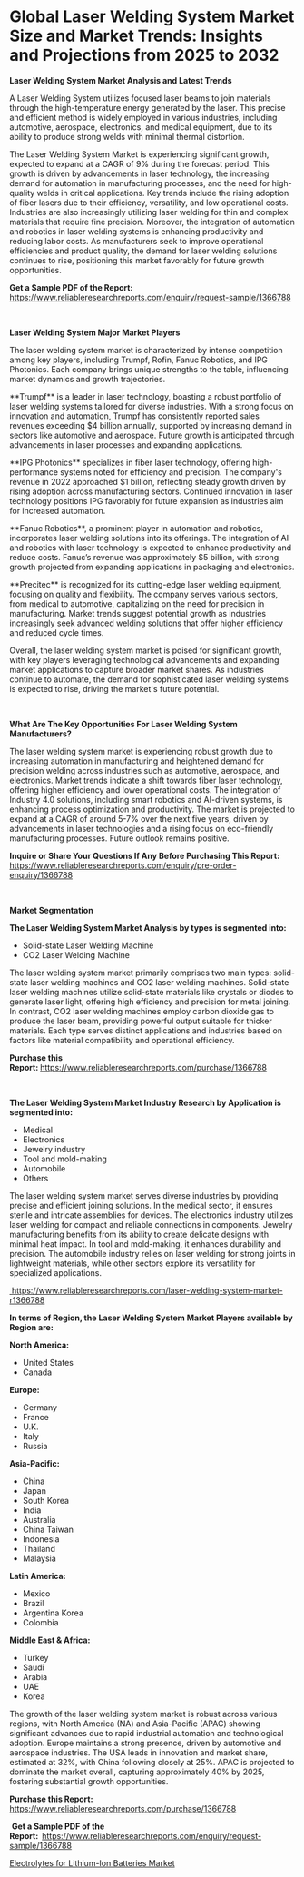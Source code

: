 <p><h1>Global Laser Welding System Market Size and Market Trends: Insights and Projections from 2025 to 2032</h1></p><p><strong>Laser Welding System Market Analysis and Latest Trends</strong></p>
<p><p>A Laser Welding System utilizes focused laser beams to join materials through the high-temperature energy generated by the laser. This precise and efficient method is widely employed in various industries, including automotive, aerospace, electronics, and medical equipment, due to its ability to produce strong welds with minimal thermal distortion. </p><p>The Laser Welding System Market is experiencing significant growth, expected to expand at a CAGR of 9% during the forecast period. This growth is driven by advancements in laser technology, the increasing demand for automation in manufacturing processes, and the need for high-quality welds in critical applications. Key trends include the rising adoption of fiber lasers due to their efficiency, versatility, and low operational costs. Industries are also increasingly utilizing laser welding for thin and complex materials that require fine precision. Moreover, the integration of automation and robotics in laser welding systems is enhancing productivity and reducing labor costs. As manufacturers seek to improve operational efficiencies and product quality, the demand for laser welding solutions continues to rise, positioning this market favorably for future growth opportunities.</p></p>
<p><strong>Get a Sample PDF of the Report:&nbsp;</strong> <a href="https://www.reliableresearchreports.com/enquiry/request-sample/1366788?utm_campaign=3492&utm_medium=2&utm_source=Github&utm_content=ia&utm_term=22032025&utm_id=laser-welding-system">https://www.reliableresearchreports.com/enquiry/request-sample/1366788</a></p>
<p>&nbsp;</p>
<p><strong>Laser Welding System Major Market Players</strong></p>
<p><p>The laser welding system market is characterized by intense competition among key players, including Trumpf, Rofin, Fanuc Robotics, and IPG Photonics. Each company brings unique strengths to the table, influencing market dynamics and growth trajectories.</p><p>**Trumpf** is a leader in laser technology, boasting a robust portfolio of laser welding systems tailored for diverse industries. With a strong focus on innovation and automation, Trumpf has consistently reported sales revenues exceeding $4 billion annually, supported by increasing demand in sectors like automotive and aerospace. Future growth is anticipated through advancements in laser processes and expanding applications.</p><p>**IPG Photonics** specializes in fiber laser technology, offering high-performance systems noted for efficiency and precision. The company's revenue in 2022 approached $1 billion, reflecting steady growth driven by rising adoption across manufacturing sectors. Continued innovation in laser technology positions IPG favorably for future expansion as industries aim for increased automation.</p><p>**Fanuc Robotics**, a prominent player in automation and robotics, incorporates laser welding solutions into its offerings. The integration of AI and robotics with laser technology is expected to enhance productivity and reduce costs. Fanuc’s revenue was approximately $5 billion, with strong growth projected from expanding applications in packaging and electronics.</p><p>**Precitec** is recognized for its cutting-edge laser welding equipment, focusing on quality and flexibility. The company serves various sectors, from medical to automotive, capitalizing on the need for precision in manufacturing. Market trends suggest potential growth as industries increasingly seek advanced welding solutions that offer higher efficiency and reduced cycle times.</p><p>Overall, the laser welding system market is poised for significant growth, with key players leveraging technological advancements and expanding market applications to capture broader market shares. As industries continue to automate, the demand for sophisticated laser welding systems is expected to rise, driving the market's future potential.</p></p>
<p>&nbsp;</p>
<p><strong>What Are The Key Opportunities For Laser Welding System Manufacturers?</strong></p>
<p><p>The laser welding system market is experiencing robust growth due to increasing automation in manufacturing and heightened demand for precision welding across industries such as automotive, aerospace, and electronics. Market trends indicate a shift towards fiber laser technology, offering higher efficiency and lower operational costs. The integration of Industry 4.0 solutions, including smart robotics and AI-driven systems, is enhancing process optimization and productivity. The market is projected to expand at a CAGR of around 5-7% over the next five years, driven by advancements in laser technologies and a rising focus on eco-friendly manufacturing processes. Future outlook remains positive.</p></p>
<p><strong>Inquire or Share Your Questions If Any Before Purchasing This Report:</strong> <a href="https://www.reliableresearchreports.com/enquiry/pre-order-enquiry/1366788?utm_campaign=3492&utm_medium=2&utm_source=Github&utm_content=ia&utm_term=22032025&utm_id=laser-welding-system">https://www.reliableresearchreports.com/enquiry/pre-order-enquiry/1366788</a></p>
<p>&nbsp;</p>
<p><strong>Market Segmentation</strong></p>
<p><strong>The Laser Welding System Market Analysis by types is segmented into:</strong></p>
<p><ul><li>Solid-state Laser Welding Machine</li><li>CO2 Laser Welding Machine</li></ul></p>
<p><p>The laser welding system market primarily comprises two main types: solid-state laser welding machines and CO2 laser welding machines. Solid-state laser welding machines utilize solid-state materials like crystals or diodes to generate laser light, offering high efficiency and precision for metal joining. In contrast, CO2 laser welding machines employ carbon dioxide gas to produce the laser beam, providing powerful output suitable for thicker materials. Each type serves distinct applications and industries based on factors like material compatibility and operational efficiency.</p></p>
<p><strong>Purchase this Report:&nbsp;</strong><a href="https://www.reliableresearchreports.com/purchase/1366788?utm_campaign=3492&utm_medium=2&utm_source=Github&utm_content=ia&utm_term=22032025&utm_id=laser-welding-system">https://www.reliableresearchreports.com/purchase/1366788</a></p>
<p>&nbsp;</p>
<p><strong>The Laser Welding System Market Industry Research by Application is segmented into:</strong></p>
<p><ul><li>Medical</li><li>Electronics</li><li>Jewelry industry</li><li>Tool and mold-making</li><li>Automobile</li><li>Others</li></ul></p>
<p><p>The laser welding system market serves diverse industries by providing precise and efficient joining solutions. In the medical sector, it ensures sterile and intricate assemblies for devices. The electronics industry utilizes laser welding for compact and reliable connections in components. Jewelry manufacturing benefits from its ability to create delicate designs with minimal heat impact. In tool and mold-making, it enhances durability and precision. The automobile industry relies on laser welding for strong joints in lightweight materials, while other sectors explore its versatility for specialized applications.</p></p>
<p><a href="https://www.reliableresearchreports.com/laser-welding-system-market-r1366788?utm_campaign=3492&utm_medium=2&utm_source=Github&utm_content=ia&utm_term=22032025&utm_id=laser-welding-system">&nbsp;https://www.reliableresearchreports.com/laser-welding-system-market-r1366788</a></p>
<p><strong>In terms of Region, the Laser Welding System Market Players available by Region are:</strong></p>
<p>
    <p> <strong> North America: </strong>
        <ul>
            <li>United States</li>
            <li>Canada</li>
        </ul>
        </p> 
    <p> <strong> Europe: </strong>
        <ul>
            <li>Germany</li>
            <li>France</li>
            <li>U.K.</li>
            <li>Italy</li>
            <li>Russia</li>
        </ul>
        </p> 
    <p> <strong> Asia-Pacific: </strong>
        <ul>
            <li>China</li>
            <li>Japan</li>
            <li>South Korea</li>
            <li>India</li>
            <li>Australia</li>
            <li>China Taiwan</li>
            <li>Indonesia</li>
            <li>Thailand</li>
            <li>Malaysia</li>
        </ul>
        </p> 
    <p> <strong> Latin America: </strong>
        <ul>
            <li>Mexico</li>
            <li>Brazil</li>
            <li>Argentina Korea</li>
            <li>Colombia</li>
        </ul>
        </p> 
    <p> <strong> Middle East & Africa: </strong>
        <ul>
            <li>Turkey</li>
            <li>Saudi</li>
            <li>Arabia</li>
            <li>UAE</li>
            <li>Korea</li>
        </ul>
    </p>
    </p>
<p><p>The growth of the laser welding system market is robust across various regions, with North America (NA) and Asia-Pacific (APAC) showing significant advances due to rapid industrial automation and technological adoption. Europe maintains a strong presence, driven by automotive and aerospace industries. The USA leads in innovation and market share, estimated at 32%, with China following closely at 25%. APAC is projected to dominate the market overall, capturing approximately 40% by 2025, fostering substantial growth opportunities.</p></p>
<p><strong>Purchase this Report: </strong><a href="https://www.reliableresearchreports.com/purchase/1366788?utm_campaign=3492&utm_medium=2&utm_source=Github&utm_content=ia&utm_term=22032025&utm_id=laser-welding-system">https://www.reliableresearchreports.com/purchase/1366788</a></p>
<p>&nbsp;<strong>Get a Sample PDF of the Report:&nbsp;&nbsp;</strong><a href="https://www.reliableresearchreports.com/enquiry/request-sample/1366788?utm_campaign=3492&utm_medium=2&utm_source=Github&utm_content=ia&utm_term=22032025&utm_id=laser-welding-system">https://www.reliableresearchreports.com/enquiry/request-sample/1366788</a></p>
<p><strong></strong></p>
<p><p><a href="https://github.com/oshrykauraj7/Market-Research-Report-List-1/blob/main/electrolytes-for-lithium-ion-batteries-market.md?utm_campaign=3492&utm_medium=2&utm_source=Github&utm_content=ia&utm_term=22032025&utm_id=laser-welding-system">Electrolytes for Lithium-Ion Batteries Market</a></p></p>
